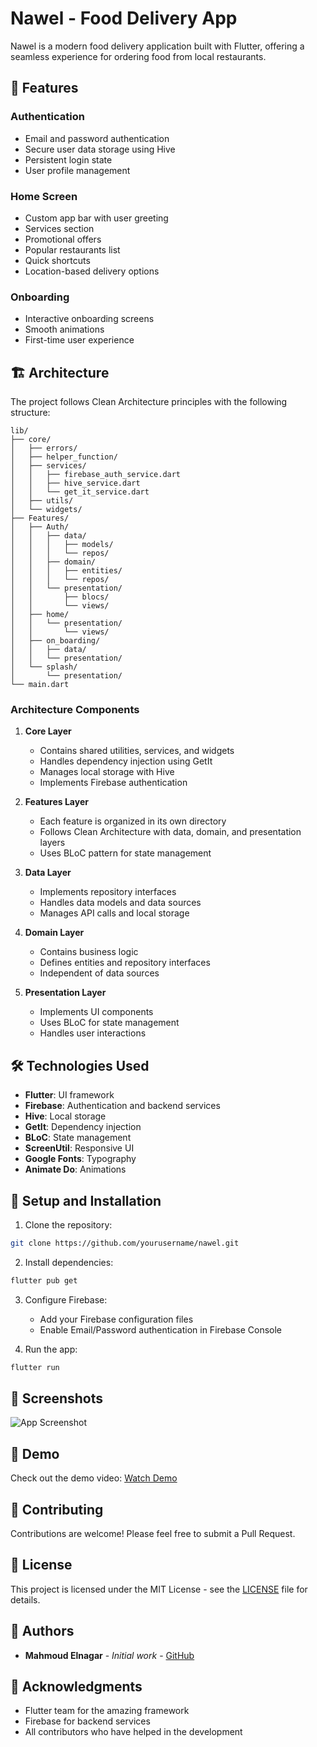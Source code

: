 # Nawel - Food Delivery App

Nawel is a modern food delivery application built with Flutter, offering a seamless experience for ordering food from local restaurants.

## 🚀 Features

### Authentication
- Email and password authentication
- Secure user data storage using Hive
- Persistent login state
- User profile management

### Home Screen
- Custom app bar with user greeting
- Services section
- Promotional offers
- Popular restaurants list
- Quick shortcuts
- Location-based delivery options

### Onboarding
- Interactive onboarding screens
- Smooth animations
- First-time user experience

## 🏗️ Architecture

The project follows Clean Architecture principles with the following structure:

```
lib/
├── core/
│   ├── errors/
│   ├── helper_function/
│   ├── services/
│   │   ├── firebase_auth_service.dart
│   │   ├── hive_service.dart
│   │   └── get_it_service.dart
│   ├── utils/
│   └── widgets/
├── Features/
│   ├── Auth/
│   │   ├── data/
│   │   │   ├── models/
│   │   │   └── repos/
│   │   ├── domain/
│   │   │   ├── entities/
│   │   │   └── repos/
│   │   └── presentation/
│   │       ├── blocs/
│   │       └── views/
│   ├── home/
│   │   └── presentation/
│   │       └── views/
│   ├── on_boarding/
│   │   ├── data/
│   │   └── presentation/
│   └── splash/
│       └── presentation/
└── main.dart
```

### Architecture Components

1. **Core Layer**
   - Contains shared utilities, services, and widgets
   - Handles dependency injection using GetIt
   - Manages local storage with Hive
   - Implements Firebase authentication

2. **Features Layer**
   - Each feature is organized in its own directory
   - Follows Clean Architecture with data, domain, and presentation layers
   - Uses BLoC pattern for state management

3. **Data Layer**
   - Implements repository interfaces
   - Handles data models and data sources
   - Manages API calls and local storage

4. **Domain Layer**
   - Contains business logic
   - Defines entities and repository interfaces
   - Independent of data sources

5. **Presentation Layer**
   - Implements UI components
   - Uses BLoC for state management
   - Handles user interactions

## 🛠️ Technologies Used

- **Flutter**: UI framework
- **Firebase**: Authentication and backend services
- **Hive**: Local storage
- **GetIt**: Dependency injection
- **BLoC**: State management
- **ScreenUtil**: Responsive UI
- **Google Fonts**: Typography
- **Animate Do**: Animations

## 🔧 Setup and Installation

1. Clone the repository:
```bash
git clone https://github.com/yourusername/nawel.git
```

2. Install dependencies:
```bash
flutter pub get
```

3. Configure Firebase:
   - Add your Firebase configuration files
   - Enable Email/Password authentication in Firebase Console

4. Run the app:
```bash
flutter run
```

## 📱 Screenshots

![App Screenshot](https://github.com/user-attachments/assets/ae363c42-f440-49be-8637-b1e142c2b851)

## 🎥 Demo

Check out the demo video: [Watch Demo](https://github.com/user-attachments/assets/f1dc153f-8d8e-45a1-a1c5-afaa3bcacb7b)


## 🤝 Contributing

Contributions are welcome! Please feel free to submit a Pull Request.

## 📄 License

This project is licensed under the MIT License - see the [LICENSE](LICENSE) file for details.

## 👥 Authors

- **Mahmoud Elnagar** - *Initial work* - [GitHub](https://github.com/Mahmoudelnagar5/)


## 🙏 Acknowledgments

- Flutter team for the amazing framework
- Firebase for backend services
- All contributors who have helped in the development

